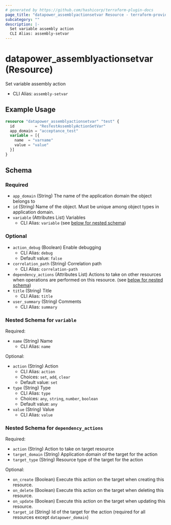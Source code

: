 ```yaml
---
# generated by https://github.com/hashicorp/terraform-plugin-docs
page_title: "datapower_assemblyactionsetvar Resource - terraform-provider-datapower"
subcategory: ""
description: |-
  Set variable assembly action
  CLI Alias: assembly-setvar
---
```


# datapower_assemblyactionsetvar (Resource)

Set variable assembly action
  - CLI Alias: `assembly-setvar`

## Example Usage

```terraform
resource "datapower_assemblyactionsetvar" "test" {
  id         = "ResTestAssemblyActionSetVar"
  app_domain = "acceptance_test"
  variable = [{
    name  = "varname"
    value = "value"
  }]
}
```

<!-- schema generated by tfplugindocs -->
## Schema

### Required

- `app_domain` (String) The name of the application domain the object belongs to
- `id` (String) Name of the object. Must be unique among object types in application domain.
- `variable` (Attributes List) Variables
  - CLI Alias: `variable` (see [below for nested schema](#nestedatt--variable))

### Optional

- `action_debug` (Boolean) Enable debugging
  - CLI Alias: `debug`
  - Default value: `false`
- `correlation_path` (String) Correlation path
  - CLI Alias: `correlation-path`
- `dependency_actions` (Attributes List) Actions to take on other resources when operations are performed on this resource. (see [below for nested schema](#nestedatt--dependency_actions))
- `title` (String) Title
  - CLI Alias: `title`
- `user_summary` (String) Comments
  - CLI Alias: `summary`

<a id="nestedatt--variable"></a>
### Nested Schema for `variable`

Required:

- `name` (String) Name
  - CLI Alias: `name`

Optional:

- `action` (String) Action
  - CLI Alias: `action`
  - Choices: `set`, `add`, `clear`
  - Default value: `set`
- `type` (String) Type
  - CLI Alias: `type`
  - Choices: `any`, `string`, `number`, `boolean`
  - Default value: `any`
- `value` (String) Value
  - CLI Alias: `value`


<a id="nestedatt--dependency_actions"></a>
### Nested Schema for `dependency_actions`

Required:

- `action` (String) Action to take on target resource
- `target_domain` (String) Application domain of the target for the action
- `target_type` (String) Resource type of the target for the action

Optional:

- `on_create` (Boolean) Execute this action on the target when creating this resource.
- `on_delete` (Boolean) Execute this action on the target when deleting this resource.
- `on_update` (Boolean) Execute this action on the target when updating this resource.
- `target_id` (String) Id of the target for the action (required for all resources except `datapower_domain`)
